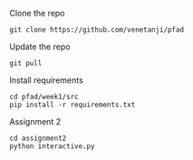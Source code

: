 Clone the repo
```
git clone https://github.com/venetanji/pfad
```

Update the repo
```
git pull
```

Install requirements
```
cd pfad/week1/src
pip install -r requirements.txt
```

Assignment 2
```
cd assignment2
python interactive.py
```


